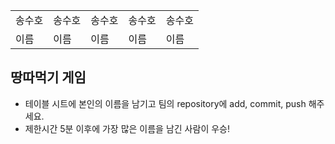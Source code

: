 <table>
      <tbody>
        <tr>
          <td>송수호</td>
          <td>송수호</td>
          <td>송수호</td>
          <td>송수호</td>
          <td>송수호</td>
        </tr>
        <tr>
          <td>이름</td>
          <td>이름</td>
          <td>이름</td>
          <td>이름</td>
          <td>이름</td>
        </tr>
      </tbody>
</table>

## 땅따먹기 게임

- 테이블 시트에 본인의 이름을 남기고 팀의 repository에 add, commit, push 해주세요.
- 제한시간 5분 이후에 가장 많은 이름을 남긴 사람이 우승!

